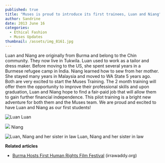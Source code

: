 ```yaml
---
published: true
title: "Muses is proud to introduce its first trainees, Luan and Niang"
author: Sandrine
date: 2013 June 16
categories:
  - Ethical Fashion
  - Muses Updates
thumbnail: /assets/img_8161.jpg
---
```

Luan and Niang are originally from Burma and belong to the Chin community. They now live in Tukwila. Luan used to work as a tailor and dress maker. Before moving to the US, she spent several years in a Burmese refugee camp in India. Niang learned how to sew from her mother. She stayed many years in Malaysia and moved to WA State 5 years ago. Both are very excited to start the Muses Training. The 2 month training will offer them the opportunity to improve their professional skills and upon graduation, Luan and Niang hope to find a fair-paid job that will allow them to gain further financial independence. This pilot training is a bright new adventure for both them and the Muses team. We are proud and excited to have Luan and Niang as our first students!

![Luan](/assets/img_8163.jpg?w=470)
Luan

![](/assets/img_8166.jpg?w=470)
Niang

![Luan, Niang and her sister in law](/assets/img_8161-001.jpg?w=470)
Luan, Niang and her sister in law

**Related articles**
+ [Burma Hosts First Human Rights Film Festival](http://www.irrawaddy.org/archives/37755) (irrawaddy.org)